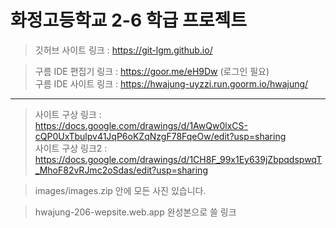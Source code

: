화정고등학교 2-6 학급 프로젝트
=============

> 깃허브 사이트 링크 : https://git-lgm.github.io/   

> 구름 IDE 편집기 링크 : https://goor.me/eH9Dw (로그인 필요)   
> 구름 IDE 사이트 링크 : https://hwajung-uyzzi.run.goorm.io/hwajung/   

---------------------------------------

> 사이트 구상 링크 :   
> https://docs.google.com/drawings/d/1AwQw0lxCS-cQP0UxTbulpv41JqP6oKZqNzgF78FqeOw/edit?usp=sharing   
> 사이트 구상 링크2 :   
> https://docs.google.com/drawings/d/1CH8F_99x1Ey639jZbpqdspwqT_MhoF82vRJmc2oSdas/edit?usp=sharing   

> images/images.zip 안에 모든 사진 있습니다.  



> hwajung-206-wepsite.web.app 완성본으로 쓸 링크
